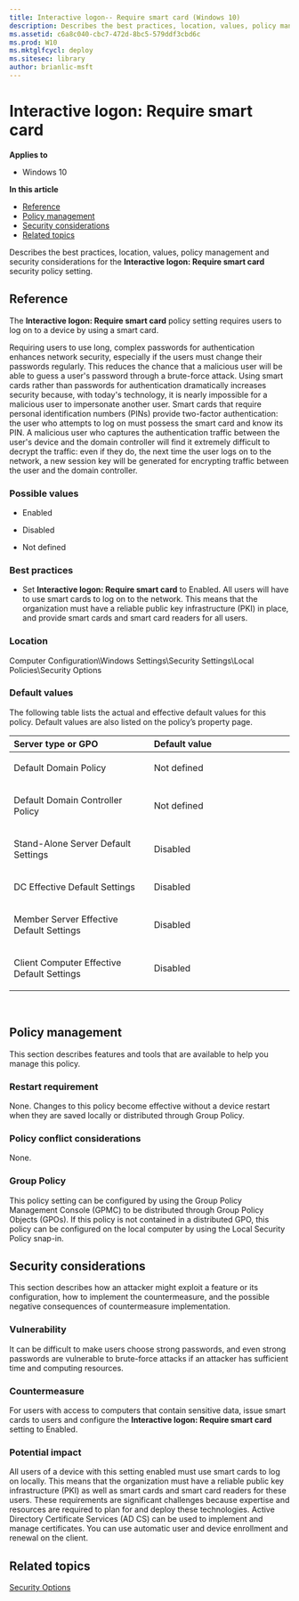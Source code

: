 ```yaml
---
title: Interactive logon-- Require smart card (Windows 10)
description: Describes the best practices, location, values, policy management and security considerations for the Interactive logon-- Require smart card security policy setting.
ms.assetid: c6a8c040-cbc7-472d-8bc5-579ddf3cbd6c
ms.prod: W10
ms.mktglfcycl: deploy
ms.sitesec: library
author: brianlic-msft
---
```


# Interactive logon: Require smart card


**Applies to**

-   Windows 10

**In this article**

-   [Reference](#reference)
-   [Policy management](#policy_management)
-   [Security considerations](#security_considerations)
-   [Related topics](#related_topics)

Describes the best practices, location, values, policy management and security considerations for the **Interactive logon: Require smart card** security policy setting.

## Reference


The **Interactive logon: Require smart card** policy setting requires users to log on to a device by using a smart card.

Requiring users to use long, complex passwords for authentication enhances network security, especially if the users must change their passwords regularly. This reduces the chance that a malicious user will be able to guess a user's password through a brute-force attack. Using smart cards rather than passwords for authentication dramatically increases security because, with today's technology, it is nearly impossible for a malicious user to impersonate another user. Smart cards that require personal identification numbers (PINs) provide two-factor authentication: the user who attempts to log on must possess the smart card and know its PIN. A malicious user who captures the authentication traffic between the user's device and the domain controller will find it extremely difficult to decrypt the traffic: even if they do, the next time the user logs on to the network, a new session key will be generated for encrypting traffic between the user and the domain controller.

### Possible values

-   Enabled

-   Disabled

-   Not defined

### Best practices

-   Set **Interactive logon: Require smart card** to Enabled. All users will have to use smart cards to log on to the network. This means that the organization must have a reliable public key infrastructure (PKI) in place, and provide smart cards and smart card readers for all users.

### Location

Computer Configuration\\Windows Settings\\Security Settings\\Local Policies\\Security Options

### Default values

The following table lists the actual and effective default values for this policy. Default values are also listed on the policy’s property page.

<table>
<colgroup>
<col width="50%" />
<col width="50%" />
</colgroup>
<thead>
<tr class="header">
<th align="left">Server type or GPO</th>
<th align="left">Default value</th>
</tr>
</thead>
<tbody>
<tr class="odd">
<td align="left"><p>Default Domain Policy</p></td>
<td align="left"><p>Not defined</p></td>
</tr>
<tr class="even">
<td align="left"><p>Default Domain Controller Policy</p></td>
<td align="left"><p>Not defined</p></td>
</tr>
<tr class="odd">
<td align="left"><p>Stand-Alone Server Default Settings</p></td>
<td align="left"><p>Disabled</p></td>
</tr>
<tr class="even">
<td align="left"><p>DC Effective Default Settings</p></td>
<td align="left"><p>Disabled</p></td>
</tr>
<tr class="odd">
<td align="left"><p>Member Server Effective Default Settings</p></td>
<td align="left"><p>Disabled</p></td>
</tr>
<tr class="even">
<td align="left"><p>Client Computer Effective Default Settings</p></td>
<td align="left"><p>Disabled</p></td>
</tr>
</tbody>
</table>

 

## Policy management


This section describes features and tools that are available to help you manage this policy.

### Restart requirement

None. Changes to this policy become effective without a device restart when they are saved locally or distributed through Group Policy.

### Policy conflict considerations

None.

### Group Policy

This policy setting can be configured by using the Group Policy Management Console (GPMC) to be distributed through Group Policy Objects (GPOs). If this policy is not contained in a distributed GPO, this policy can be configured on the local computer by using the Local Security Policy snap-in.

## Security considerations


This section describes how an attacker might exploit a feature or its configuration, how to implement the countermeasure, and the possible negative consequences of countermeasure implementation.

### Vulnerability

It can be difficult to make users choose strong passwords, and even strong passwords are vulnerable to brute-force attacks if an attacker has sufficient time and computing resources.

### Countermeasure

For users with access to computers that contain sensitive data, issue smart cards to users and configure the **Interactive logon: Require smart card** setting to Enabled.

### Potential impact

All users of a device with this setting enabled must use smart cards to log on locally. This means that the organization must have a reliable public key infrastructure (PKI) as well as smart cards and smart card readers for these users. These requirements are significant challenges because expertise and resources are required to plan for and deploy these technologies. Active Directory Certificate Services (AD CS) can be used to implement and manage certificates. You can use automatic user and device enrollment and renewal on the client.

## Related topics


[Security Options](security-options.md)

 

 





